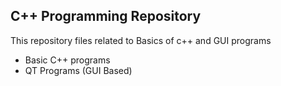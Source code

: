 ## C++ Programming Repository 

This repository files related to Basics of c++ and GUI programs

- Basic C++ programs
- QT Programs (GUI Based)
